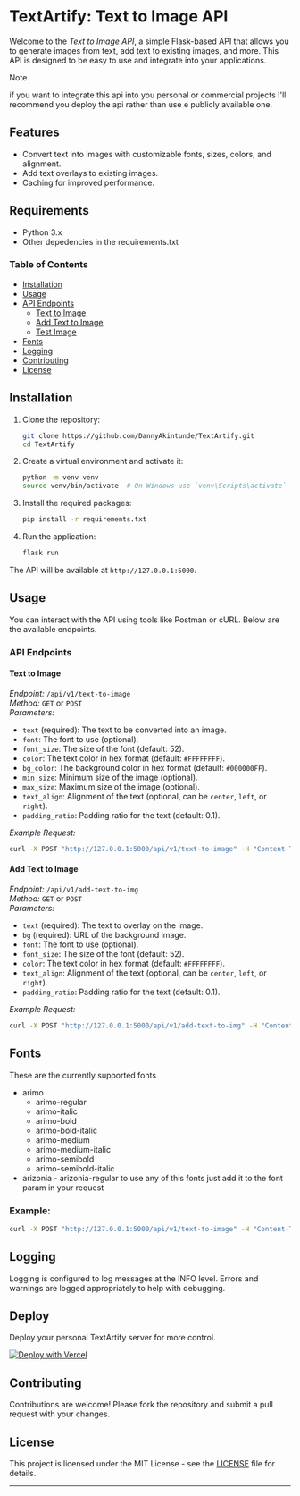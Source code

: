 # TextArtify: Text to Image API

Welcome to the _Text to Image API_, a simple Flask-based API that allows you to generate images from text, add text to existing images, and more. This API is designed to be easy to use and integrate into your applications.

> [!NOTE]
> if you want to integrate this api into you personal or commercial projects I'll recommend you deploy the api rather than use e publicly available one.

## Features

-   Convert text into images with customizable fonts, sizes, colors, and alignment.
-   Add text overlays to existing images.
-   Caching for improved performance.

## Requirements

-   Python 3.x
-   Other depedencies in the requirements.txt

### Table of Contents

-   [Installation](#installation)
-   [Usage](#usage)
-   [API Endpoints](#api-endpoints)
    -   [Text to Image](#text-to-image)
    -   [Add Text to Image](#add-text-to-image)
    -   [Test Image](#test-image)
-   [Fonts](#fonts)
-   [Logging](#logging)
-   [Contributing](#contributing)
-   [License](#license)

## Installation

1. Clone the repository:

    ```bash
    git clone https://github.com/DannyAkintunde/TextArtify.git
    cd TextArtify
    ```

2. Create a virtual environment and activate it:

    ```bash
    python -m venv venv
    source venv/bin/activate  # On Windows use `venv\Scripts\activate`
    ```

3. Install the required packages:

    ```bash
    pip install -r requirements.txt
    ```

4. Run the application:

    ```bash
    flask run
    ```

The API will be available at `http://127.0.0.1:5000`.

## Usage

You can interact with the API using tools like Postman or cURL. Below are the available endpoints.

### API Endpoints

#### Text to Image

_Endpoint:_ `/api/v1/text-to-image`  
_Method:_ `GET` or `POST`  
_Parameters:_

-   `text` (required): The text to be converted into an image.
-   `font`: The font to use (optional).
-   `font_size`: The size of the font (default: 52).
-   `color`: The text color in hex format (default: `#FFFFFFFF`).
-   `bg_color`: The background color in hex format (default: `#000000FF`).
-   `min_size`: Minimum size of the image (optional).
-   `max_size`: Maximum size of the image (optional).
-   `text_align`: Alignment of the text (optional, can be `center`, `left`, or `right`).
-   `padding_ratio`: Padding ratio for the text (default: 0.1).

_Example Request:_

```bash
curl -X POST "http://127.0.0.1:5000/api/v1/text-to-image" -H "Content-Type: application/json" -d '{"text": "Hello World", "font": "arimo-bold-italic"}' -o out.png
```

#### Add Text to Image

_Endpoint:_ `/api/v1/add-text-to-img`  
_Method:_ `GET` or `POST`  
_Parameters:_

-   `text` (required): The text to overlay on the image.
-   `bg` (required): URL of the background image.
-   `font`: The font to use (optional).
-   `font_size`: The size of the font (default: 52).
-   `color`: The text color in hex format (default: `#FFFFFFFF`).
-   `text_align`: Alignment of the text (optional, can be `center`, `left`, or `right`).
-   `padding_ratio`: Padding ratio for the text (default: 0.1).

_Example Request:_

```bash
curl -X POST "http://127.0.0.1:5000/api/v1/add-text-to-img" -H "Content-Type: application/json" -d '{"text": "Sample Text", "bg": "https://example.com/image.jpg"}'
```

## Fonts

These are the currently supported fonts

-   arimo
    -   arimo-regular
    -   arimo-italic
    -   arimo-bold
    -   arimo-bold-italic
    -   arimo-medium
    -   arimo-medium-italic
    -   arimo-semibold
    -   arimo-semibold-italic
-   arizonia - arizonia-regular
    to use any of this fonts just add it to the font param in your request

### Example:

```bash
curl -X POST "http://127.0.0.1:5000/api/v1/text-to-image" -H "Content-Type: application/json" -d '{"text": "Hello World", "font": "arizonia-regular"}' -o out.png
```

## Logging

Logging is configured to log messages at the INFO level. Errors and warnings are logged appropriately to help with debugging.

## Deploy

Deploy your personal TextArtify server for more control.

[![Deploy with Vercel](https://vercel.com/button)](https://vercel.com/new/clone?repository-url=https%3A%2F%2Fgithub.com%2FDannyAkintunde%2FTextArtify&project-name=text-to-image&repository-name=TextArtify&demo-title=TextArtify&demo-description=TextArtify%20api%20demo&demo-url=https%3A%2F%2Ftext-artify-seven.vercel.app&demo-image=https%3A%2F%2Fi.ibb.co%2F5jJpc7T%2Ftext-to-image.png)

## Contributing

Contributions are welcome! Please fork the repository and submit a pull request with your changes.

## License

This project is licensed under the MIT License - see the [LICENSE](LICENSE) file for details.

---
